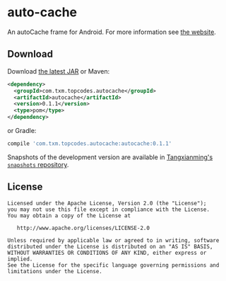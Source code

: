 auto-cache
======

An autoCache frame for Android. For more information see [the website][1].

Download
--------

Download [the latest JAR][2] or Maven:
```xml
<dependency>
  <groupId>com.txm.topcodes.autocache</groupId>
  <artifactId>autocache</artifactId>
  <version>0.1.1</version>
  <type>pom</type>
</dependency>
```
or Gradle:
```groovy
compile 'com.txm.topcodes.autocache:autocache:0.1.1'
```

Snapshots of the development version are available in [Tangxianming's `snapshots` repository][snap].

License
-------

    Licensed under the Apache License, Version 2.0 (the "License");
    you may not use this file except in compliance with the License.
    You may obtain a copy of the License at

       http://www.apache.org/licenses/LICENSE-2.0

    Unless required by applicable law or agreed to in writing, software
    distributed under the License is distributed on an "AS IS" BASIS,
    WITHOUT WARRANTIES OR CONDITIONS OF ANY KIND, either express or implied.
    See the License for the specific language governing permissions and
    limitations under the License.


 [1]: https://github.com/tangxianming/auto-cache
 [2]: #
 [snap]: https://dl.bintray.com/kimball/maven/
